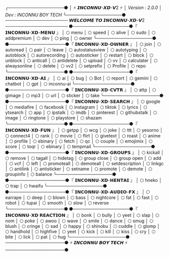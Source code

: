 ╭──────────────────⭓
│  ⚡ 𝙄𝙉𝘾𝙊𝙉𝙉𝙐-𝙓𝘿-𝙑2 ⚡
│ *Version : 2.0.0*
│ *Dev : INCONNU BOY TECH*
╰──────────────────⭓
 ────────────────────
𝙒𝙀𝙇𝘾𝙊𝙈𝙀 𝙏𝙊 𝙄𝙉𝘾𝙊𝙉𝙉𝙐-𝙓𝘿-𝙑2
────────────────────
⭓──────────────────⭓『 𝗜𝗡𝗖𝗢𝗡𝗡𝗨-𝗫𝗗-𝗠𝗘𝗡𝗨 』
│ ⬡ menu
│ ⬡ speed
│ ⬡ alive
│ ⬡ sudo
│ ⬡ addpremium
│ ⬡ dev
│ ⬡ ping
│ ⬡ owner
╰──────────────────⭓
⭓──────────────────⭓『 𝗜𝗡𝗖𝗢𝗡𝗡𝗨-𝗫𝗗-𝗢𝗪𝗡𝗘𝗥 』
│ ⬡ join
│ ⬡ autoread
│ ⬡ pair
│ ⬡ leave
│ ⬡ autostatusview
│ ⬡ autotyping
│ ⬡ autoblock
│ ⬡ autorecording
│ ⬡ autosticker
│ ⬡ restart
│ ⬡ block
│ ⬡ unblock
│ ⬡ anticall
│ ⬡ antidelete
│ ⬡ upload
│ ⬡ vv
│ ⬡ calculater 
│ ⬡ alwaysonline
│ ⬡ delete
│ ⬡ vv2
│ ⬡ setprefix
│ ⬡ Profile
│ ⬡ repo
╰──────────────────⭓
⭓──────────────────⭓『 𝗜𝗡𝗖𝗢𝗡𝗡𝗨-𝗫𝗗-𝗔𝗜 』
│ ⬡ ai
│ ⬡ bug
│ ⬡ Bot
│ ⬡ report
│ ⬡ gemini
│ ⬡ chatbot
│ ⬡ gpt
│ ⬡ inconnu-ai
╰──────────────────⭓
⭓──────────────────⭓『 𝗜𝗡𝗖𝗢𝗡𝗡𝗨-𝗫𝗗-𝗖𝗩𝗧𝗥 』
│ ⬡ attp
│ ⬡ gimage
│ ⬡ mp3
│ ⬡ url
│ ⬡ sticker
│ ⬡ take
╰──────────────────⭓
⭓──────────────────⭓『 𝗜𝗡𝗖𝗢𝗡𝗡𝗨-𝗫𝗗-𝗦𝗘𝗔𝗥𝗖𝗛 』
│ ⬡ google
│ ⬡ mediafire
│ ⬡ facebook
│ ⬡ instagram
│ ⬡ tiktok
│ ⬡ lyrics
│ ⬡ ytsearch
│ ⬡ app
│ ⬡ ipstalk
│ ⬡ imdb
│ ⬡ pinterest
│ ⬡ githubstalk
│ ⬡ image
│ ⬡ ringtone
│ ⬡ playstore
│ ⬡ shazam
╰──────────────────⭓
⭓──────────────────⭓『 𝗜𝗡𝗖𝗢𝗡𝗡𝗨-𝗫𝗗-𝗙𝗨𝗡 』
│ ⬡ getpp
│ ⬡ wcg
│ ⬡ joke
│ ⬡ ttt
│ ⬡ yesorno
│ ⬡ connect4
│ ⬡ rank
│ ⬡ movie
│ ⬡ flirt
│ ⬡ givetext
│ ⬡ roast
│ ⬡ anime
│ ⬡ profile
│ ⬡ ebinary
│ ⬡ fetch
│ ⬡ qc
│ ⬡ couple
│ ⬡ emojimix
│ ⬡ score
│ ⬡ toqr
│ ⬡ ebinary
│ ⬡ tempmail
╰──────────────────⭓
⭓──────────────────⭓『 𝗜𝗡𝗖𝗢𝗡𝗡𝗨-𝗫𝗗-𝗚𝗥𝗢𝗨𝗣𝗦 』
│ ⬡ kickall
│ ⬡ remove
│ ⬡ tagall
│ ⬡ hidetag
│ ⬡ group close
│ ⬡ group open
│ ⬡ add
│ ⬡ vcf
│ ⬡ left
│ ⬡ promoteall
│ ⬡ demoteall
│ ⬡ setdescription
│ ⬡ linkgc
│ ⬡ antilink
│ ⬡ antisticker
│ ⬡ setname
│ ⬡ promote
│ ⬡ demote
│ ⬡ groupinfo
│ ⬡ balance
╰──────────────────⭓
⭓──────────────────⭓『 𝗜𝗡𝗖𝗢𝗡𝗡𝗨-𝗫𝗗-𝗛𝗘𝗡𝗧𝗔𝗜 』
│ ⬡ hneko
│ ⬡ trap
│ ⬡ hwaifu
╰──────────────────⭓
⭓──────────────────⭓『 𝗜𝗡𝗖𝗢𝗡𝗡𝗨-𝗫𝗗-𝗔𝗨𝗗𝗜𝗢-𝗙𝗫 』
│ ⬡ earrape
│ ⬡ deep
│ ⬡ blown
│ ⬡ bass
│ ⬡ nightcore
│ ⬡ fat
│ ⬡ fast
│ ⬡ robot
│ ⬡ tupai
│ ⬡ smooth
│ ⬡ slow
│ ⬡ reverse
╰──────────────────⭓
⭓──────────────────⭓『 𝗜𝗡𝗖𝗢𝗡𝗡𝗨-𝗫𝗗 𝗥𝗘𝗔𝗖𝗧𝗜𝗢𝗡 』
│ ⬡ bonk
│ ⬡ bully
│ ⬡ yeet
│ ⬡ slap
│ ⬡ nom
│ ⬡ poke
│ ⬡ awoo
│ ⬡ wave
│ ⬡ smile
│ ⬡ dance
│ ⬡ smug
│ ⬡ blush
│ ⬡ cringe
│ ⬡ sad
│ ⬡ happy
│ ⬡ shinobu
│ ⬡ cuddle
│ ⬡ glomp
│ ⬡ handhold
│ ⬡ highfive
│ ⬡ yeet
│ ⬡ kick
│ ⬡ kill
│ ⬡ kiss
│ ⬡ cry
│ ⬡ bite
│ ⬡ lick
│ ⬡ pat
│ ⬡ hug
╰──────────────────⭓
───────────────────⭓
⚡ 𝙄𝙉𝘾𝙊𝙉𝙉𝙐 𝘽𝙊𝙔 𝙏𝙀𝘾𝙃 ⚡
───────────────────⭓
